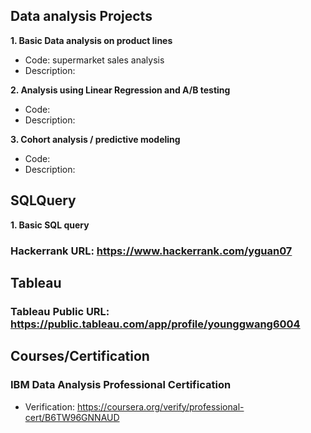 ## Data analysis Projects
**1. Basic Data analysis on product lines**
 - Code: supermarket sales analysis
 - Description:

**2. Analysis using Linear Regression and A/B testing**
 - Code: 
 - Description: 

**3. Cohort analysis / predictive modeling**
 - Code: 
 - Description: 

## SQLQuery 
**1. Basic SQL query**


### Hackerrank URL: https://www.hackerrank.com/yguan07

## Tableau 
### Tableau Public URL: https://public.tableau.com/app/profile/younggwang6004


## Courses/Certification
### IBM Data Analysis Professional Certification
- Verification: https://coursera.org/verify/professional-cert/B6TW96GNNAUD
